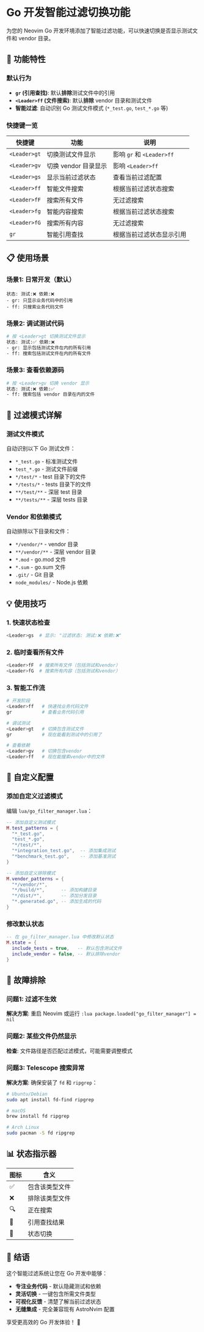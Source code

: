 # Go 开发智能过滤切换功能

为您的 Neovim Go 开发环境添加了智能过滤功能，可以快速切换是否显示测试文件和 vendor 目录。

## 🚀 功能特性

### 默认行为
- **`gr` (引用查找)**: 默认**排除**测试文件中的引用
- **`<Leader>ff` (文件搜索)**: 默认**排除** vendor 目录和测试文件
- **智能过滤**: 自动识别 Go 测试文件模式 (`*_test.go`, `test_*.go` 等)

### 快捷键一览

| 快捷键 | 功能 | 说明 |
|--------|------|------|
| `<Leader>gt` | 切换测试文件显示 | 影响 `gr` 和 `<Leader>ff` |
| `<Leader>gv` | 切换 vendor 目录显示 | 影响 `<Leader>ff` |
| `<Leader>gs` | 显示当前过滤状态 | 查看当前过滤配置 |
| `<Leader>ff` | 智能文件搜索 | 根据当前过滤状态搜索 |
| `<Leader>fF` | 搜索所有文件 | 无过滤搜索 |
| `<Leader>fg` | 智能内容搜索 | 根据当前过滤状态搜索 |
| `<Leader>fG` | 搜索所有内容 | 无过滤搜索 |
| `gr` | 智能引用查找 | 根据当前过滤状态显示引用 |

## 📋 使用场景

### 场景1: 日常开发（默认）
```
状态: 测试:❌ 依赖:❌
- gr: 只显示业务代码中的引用
- ff: 只搜索业务代码文件
```

### 场景2: 调试测试代码
```bash
# 按 <Leader>gt 切换测试文件显示
状态: 测试:✅ 依赖:❌
- gr: 显示包括测试文件在内的所有引用
- ff: 搜索包括测试文件在内的所有文件
```

### 场景3: 查看依赖源码
```bash
# 按 <Leader>gv 切换 vendor 显示
状态: 测试:❌ 依赖:✅
- ff: 搜索包括 vendor 目录在内的文件
```

## 🎯 过滤模式详解

### 测试文件模式
自动识别以下 Go 测试文件：
- `*_test.go` - 标准测试文件
- `test_*.go` - 测试文件前缀
- `*/test/*` - test 目录下的文件
- `*/tests/*` - tests 目录下的文件
- `**/test/**` - 深层 test 目录
- `**/tests/**` - 深层 tests 目录

### Vendor 和依赖模式
自动排除以下目录和文件：
- `*/vendor/*` - vendor 目录
- `**/vendor/**` - 深层 vendor 目录
- `*.mod` - go.mod 文件
- `*.sum` - go.sum 文件
- `.git/` - Git 目录
- `node_modules/` - Node.js 依赖

## 💡 使用技巧

### 1. 快速状态检查
```bash
<Leader>gs  # 显示: "过滤状态: 测试:❌ 依赖:❌"
```

### 2. 临时查看所有文件
```bash
<Leader>fF  # 搜索所有文件（包括测试和vendor）
<Leader>fG  # 搜索所有内容（包括测试和vendor）
```

### 3. 智能工作流
```bash
# 开发阶段
<Leader>ff   # 快速找业务代码文件
gr           # 查看业务代码引用

# 调试测试
<Leader>gt   # 切换包含测试文件
gr           # 现在能看到测试中的引用了

# 查看依赖
<Leader>gv   # 切换包含vendor
<Leader>ff   # 现在能搜索vendor中的文件
```

## 🔧 自定义配置

### 添加自定义过滤模式
编辑 `lua/go_filter_manager.lua`：

```lua
-- 添加自定义测试模式
M.test_patterns = {
  "*_test.go",
  "test_*.go",
  "*/test/*",
  "*integration_test.go",  -- 添加集成测试
  "*benchmark_test.go",    -- 添加基准测试
}

-- 添加自定义排除模式
M.vendor_patterns = {
  "*/vendor/*",
  "*/build/*",      -- 添加构建目录
  "*/dist/*",       -- 添加分发目录
  "*.generated.go", -- 添加生成的代码
}
```

### 修改默认状态
```lua
-- 在 go_filter_manager.lua 中修改默认状态
M.state = {
  include_tests = true,   -- 默认包含测试文件
  include_vendor = false, -- 默认排除vendor
}
```

## 🚨 故障排除

### 问题1: 过滤不生效
**解决方案**: 重启 Neovim 或运行 `:lua package.loaded["go_filter_manager"] = nil`

### 问题2: 某些文件仍然显示
**检查**: 文件路径是否匹配过滤模式，可能需要调整模式

### 问题3: Telescope 搜索异常
**解决方案**: 确保安装了 `fd` 和 `ripgrep`：
```bash
# Ubuntu/Debian
sudo apt install fd-find ripgrep

# macOS
brew install fd ripgrep

# Arch Linux
sudo pacman -S fd ripgrep
```

## 📊 状态指示器

| 图标 | 含义 |
|------|------|
| ✅ | 包含该类型文件 |
| ❌ | 排除该类型文件 |
| 🔍 | 正在搜索 |
| 📍 | 引用查找结果 |
| 🔄 | 状态切换 |

## 🎉 结语

这个智能过滤系统让您在 Go 开发中能够：
- **专注业务代码** - 默认隐藏测试和依赖
- **灵活切换** - 一键包含所需文件类型  
- **可视化反馈** - 清楚了解当前过滤状态
- **无缝集成** - 完全兼容现有 AstroNvim 配置

享受更高效的 Go 开发体验！ 🚀
